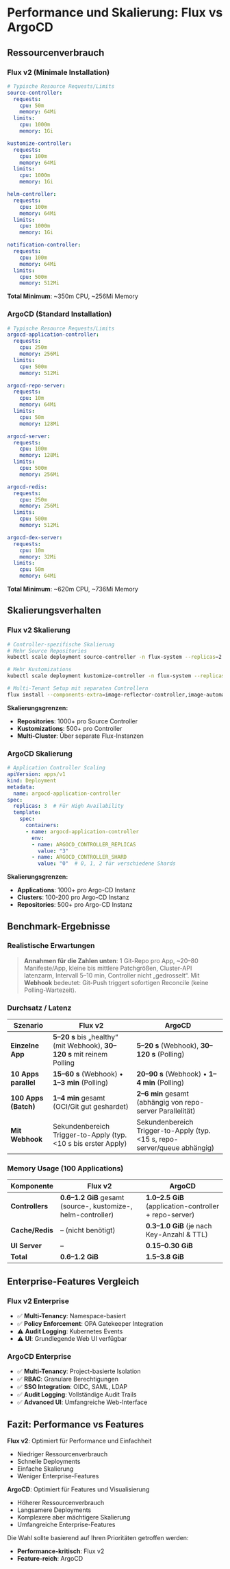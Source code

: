 # Performance und Skalierung: Flux vs ArgoCD

## Ressourcenverbrauch

### Flux v2 (Minimale Installation)

```yaml
# Typische Resource Requests/Limits
source-controller:
  requests:
    cpu: 50m
    memory: 64Mi
  limits:
    cpu: 1000m
    memory: 1Gi

kustomize-controller:
  requests:
    cpu: 100m
    memory: 64Mi
  limits:
    cpu: 1000m
    memory: 1Gi

helm-controller:
  requests:
    cpu: 100m
    memory: 64Mi
  limits:
    cpu: 1000m
    memory: 1Gi

notification-controller:
  requests:
    cpu: 100m
    memory: 64Mi
  limits:
    cpu: 500m
    memory: 512Mi
```

**Total Minimum**: ~350m CPU, ~256Mi Memory

### ArgoCD (Standard Installation)

```yaml
# Typische Resource Requests/Limits
argocd-application-controller:
  requests:
    cpu: 250m
    memory: 256Mi
  limits:
    cpu: 500m
    memory: 512Mi

argocd-repo-server:
  requests:
    cpu: 10m
    memory: 64Mi
  limits:
    cpu: 50m
    memory: 128Mi

argocd-server:
  requests:
    cpu: 100m
    memory: 128Mi
  limits:
    cpu: 500m
    memory: 256Mi

argocd-redis:
  requests:
    cpu: 250m
    memory: 256Mi
  limits:
    cpu: 500m
    memory: 512Mi

argocd-dex-server:
  requests:
    cpu: 10m
    memory: 32Mi
  limits:
    cpu: 50m
    memory: 64Mi
```

**Total Minimum**: ~620m CPU, ~736Mi Memory

## Skalierungsverhalten

### Flux v2 Skalierung

```bash
# Controller-spezifische Skalierung
# Mehr Source Repositories
kubectl scale deployment source-controller -n flux-system --replicas=2

# Mehr Kustomizations
kubectl scale deployment kustomize-controller -n flux-system --replicas=3

# Multi-Tenant Setup mit separaten Controllern
flux install --components-extra=image-reflector-controller,image-automation-controller
```

**Skalierungsgrenzen:**
- **Repositories**: 1000+ pro Source Controller
- **Kustomizations**: 500+ pro Controller
- **Multi-Cluster**: Über separate Flux-Instanzen

### ArgoCD Skalierung

```yaml
# Application Controller Scaling
apiVersion: apps/v1
kind: Deployment
metadata:
  name: argocd-application-controller
spec:
  replicas: 3  # Für High Availability
  template:
    spec:
      containers:
      - name: argocd-application-controller
        env:
        - name: ARGOCD_CONTROLLER_REPLICAS
          value: "3"
        - name: ARGOCD_CONTROLLER_SHARD
          value: "0"  # 0, 1, 2 für verschiedene Shards
```

**Skalierungsgrenzen:**
- **Applications**: 1000+ pro Argo-CD Instanz
- **Clusters**: 100-200 pro Argo-CD Instanz
- **Repositories**: 500+ pro Argo-CD Instanz

## Benchmark-Ergebnisse

### Realistische Erwartungen


> **Annahmen für die Zahlen unten**: 1 Git-Repo pro App, \~20–80 Manifeste/App, kleine bis mittlere Patchgrößen, Cluster-API latenzarm, Intervall 5–10 min, Controller nicht „gedrosselt“.
> Mit **Webhook** bedeutet: Git-Push triggert sofortigen Reconcile (keine Polling-Wartezeit).

### Durchsatz / Latenz

| Szenario             | Flux v2                                                                  | ArgoCD                                                                     |
| -------------------- | ------------------------------------------------------------------------ | -------------------------------------------------------------------------- |
| **Einzelne App**     | **5–20 s** bis „healthy“ (mit Webhook), **30–120 s** mit reinem Polling | **5–20 s** (Webhook), **30–120 s** (Polling)                              |
| **10 Apps parallel** | **15–60 s** (Webhook) • **1–3 min** (Polling)                            | **20–90 s** (Webhook) • **1–4 min** (Polling)                              |
| **100 Apps (Batch)** | **1–4 min** gesamt (OCI/Git gut geshardet)                              | **2–6 min** gesamt (abhängig von repo-server Parallelität)                |
| **Mit Webhook**      | Sekundenbereich Trigger-to-Apply (typ. <10 s bis erster Apply)           | Sekundenbereich Trigger-to-Apply (typ. <15 s, repo-server/queue abhängig) |

### Memory Usage (100 Applications)

| Komponente      | Flux v2                                                        | ArgoCD                                                  |
| --------------- | -------------------------------------------------------------- | ------------------------------------------------------- |
| **Controllers** | **0.6–1.2 GiB** gesamt (source-, kustomize-, helm-controller) | **1.0–2.5 GiB** (application-controller + repo-server) |
| **Cache/Redis** | – (nicht benötigt)                                             | **0.3–1.0 GiB** (je nach Key-Anzahl & TTL)             |
| **UI Server**   | –                                                              | **0.15–0.30 GiB**                                       |
| **Total**       | **0.6–1.2 GiB**                                                | **1.5–3.8 GiB**                                         |


[1]: https://github.com/fluxcd/flux2/discussions/4883?utm_source=chatgpt.com "Best Practies FluxCD Performance #4883"
[2]: https://cnoe.io/blog/argo-cd-application-scalability?utm_source=chatgpt.com "Argo CD Benchmarking - Pushing the Limits and Sharding ..."
[3]: https://fluxcd.io/flux/installation/configuration/sharding/?utm_source=chatgpt.com "Flux sharding and horizontal scaling"
[4]: https://kostis-argo-cd.readthedocs.io/en/first-page/operations/scaling/?utm_source=chatgpt.com "Scaling Up - Argo CD - Declarative GitOps CD for Kubernetes"
[5]: https://fluxcd.io/blog/2024/05/flux-v2.3.0/?utm_source=chatgpt.com "Announcing Flux 2.3 GA"
[6]: https://argo-cd.readthedocs.io/en/stable/operator-manual/high_availability/?utm_source=chatgpt.com "Overview - Argo CD - Declarative GitOps CD for Kubernetes"
[7]: https://fluxcd.io/flux/installation/configuration/vertical-scaling/?utm_source=chatgpt.com "Flux vertical scaling"
[8]: https://fluxcd.io/blog/2023/12/flux-v2.2.0/?utm_source=chatgpt.com "Announcing Flux 2.2 GA"
[9]: https://redis.io/learn/redis-software-observability-playbook?utm_source=chatgpt.com "Redis Software Developer Observability Playbook"




## Enterprise-Features Vergleich

### Flux v2 Enterprise
- ✅ **Multi-Tenancy**: Namespace-basiert
- ✅ **Policy Enforcement**: OPA Gatekeeper Integration
- ⚠️ **Audit Logging**: Kubernetes Events
- ⚠️ **UI**: Grundlegende Web UI verfügbar

### ArgoCD Enterprise
- ✅ **Multi-Tenancy**: Project-basierte Isolation
- ✅ **RBAC**: Granulare Berechtigungen
- ✅ **SSO Integration**: OIDC, SAML, LDAP
- ✅ **Audit Logging**: Vollständige Audit Trails
- ✅ **Advanced UI**: Umfangreiche Web-Interface

## Fazit: Performance vs Features

**Flux v2**: Optimiert für Performance und Einfachheit
- Niedriger Ressourcenverbrauch
- Schnelle Deployments
- Einfache Skalierung
- Weniger Enterprise-Features

**ArgoCD**: Optimiert für Features und Visualisierung
- Höherer Ressourcenverbrauch
- Langsamere Deployments
- Komplexere aber mächtigere Skalierung
- Umfangreiche Enterprise-Features

Die Wahl sollte basierend auf Ihren Prioritäten getroffen werden:
- **Performance-kritisch**: Flux v2
- **Feature-reich**: ArgoCD
